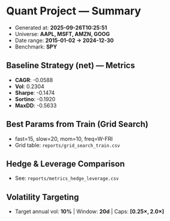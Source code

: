 # Quant Project — Summary

- Generated at: **2025-09-26T10:25:51**
- Universe: **AAPL, MSFT, AMZN, GOOG**
- Date range: **2015-01-02 → 2024-12-30**
- Benchmark: **SPY**

## Baseline Strategy (net) — Metrics
- **CAGR**: -0.0588
- **Vol**: 0.2304
- **Sharpe**: -0.1474
- **Sortino**: -0.1920
- **MaxDD**: -0.5633

## Best Params from Train (Grid Search)
- fast=15, slow=20, mom=10, freq=W-FRI
- Grid table: `reports/grid_search_train.csv`

## Hedge & Leverage Comparison
- See: `reports/metrics_hedge_leverage.csv`

## Volatility Targeting
- Target annual vol: **10%**  | Window: **20d**  | Caps: **[0.25×, 2.0×]**